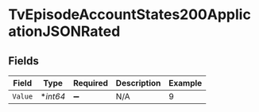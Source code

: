 # TvEpisodeAccountStates200ApplicationJSONRated


## Fields

| Field              | Type               | Required           | Description        | Example            |
| ------------------ | ------------------ | ------------------ | ------------------ | ------------------ |
| `Value`            | **int64*           | :heavy_minus_sign: | N/A                | 9                  |